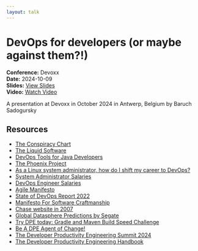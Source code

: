 ```yaml
---
layout: talk
---
```


# DevOps for developers (or maybe against them?!)

**Conference:** Devoxx  
**Date:** 2024-10-09  
**Slides:** [View Slides](https://drive.google.com/file/d/1vj45g6fKb8YTk8mycpFj3V5019Urnj1E/view)  
**Video:** [Watch Video](https://www.youtube.com/watch?v=SNMrlOxbI7k)  

A presentation at Devoxx  in
                    October 2024 in
                    Antwerp, Belgium by 
                    Baruch Sadogursky

## Resources

- [The Conspiracy Chart](https://twitter.com/abbieasr/status/1462953203067240450)
- [The Liquid Software](https://amzn.to/3Nvx4ir)
- [DevOps Tools for Java Developers](https://amzn.to/3Ny2xAB)
- [The Phoenix Project](https://itrevolution.com/product/the-phoenix-project/)
- [As a Linux system administrator, how do I shift my career to DevOps?](https://www.quora.com/As-a-Linux-system-administrator-how-do-I-shift-my-career-to-DevOps/answer/Disha-Rathod-10?no_redirect=1)
- [System Administrator Salaries](https://www.ziprecruiter.com/Salaries/System-Administrator-Salary)
- [DevOps Engineer Salaries](https://www.ziprecruiter.com/Salaries/Devops-Engineer-Salary)
- [Agile Manifesto](https://agilemanifesto.org/)
- [State of DevOps Report 2022](https://cloud.google.com/devops/state-of-devops/)
- [Manifesto For Software Craftmanship](https://manifesto.softwarecraftsmanship.org/)
- [Chase website in 2007](https://web.archive.org/web/20070708221025/http://www.chase.com/)
- [Global Datasphere Predictions by Segate](https://www.seagate.com/files/www-content/our-story/trends/files/idc-seagate-dataage-whitepaper.pdf)
- [Try DPE today: Gradle and Maven Build Speed Challenge](https://gradle.com/gradle-and-maven-build-speed-challenge/)
- [Be A DPE Agent of Change!](https://gradle.influitive.com/join/00010)
- [The Developer Productivity Engineering Summit 2024](https://dpe.org/)
- [The Developer Productivity Engineering Handbook](https://gradle.com/developer-productivity-engineering/handbook/)

<!-- Source: https://speaking.jbaru.ch/BpunVF/devops-for-developers-or-maybe-against-them -->
